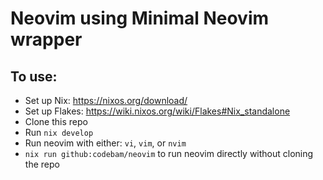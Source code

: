 # Neovim using Minimal Neovim wrapper

## To use:

- Set up Nix: https://nixos.org/download/
- Set up Flakes: https://wiki.nixos.org/wiki/Flakes#Nix_standalone
- Clone this repo
- Run `nix develop`
- Run neovim with either: `vi`, `vim`, or `nvim`
- `nix run github:codebam/neovim` to run neovim directly without cloning the repo
